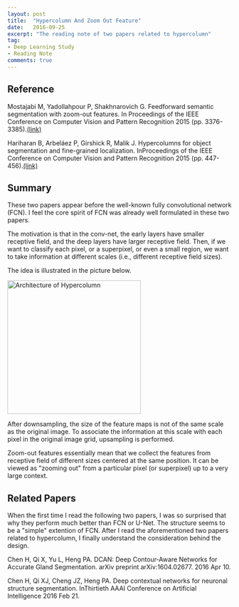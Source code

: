 ```yaml
---
layout: post
title:  "Hypercolumn And Zoom Out Feature"
date:   2016-09-25
excerpt: "The reading note of two papers related to hypercolumn"
tag:
- Deep Learning Study
- Reading Note
comments: true
---
```


## Reference 
Mostajabi M, Yadollahpour P, Shakhnarovich G. Feedforward semantic segmentation with zoom-out features. In Proceedings of the IEEE Conference on Computer Vision and Pattern Recognition 2015 (pp. 3376-3385).[(link)](http://www.cv-foundation.org/openaccess/content_cvpr_2015/html/Mostajabi_Feedforward_Semantic_Segmentation_2015_CVPR_paper.html)

Hariharan B, Arbeláez P, Girshick R, Malik J. Hypercolumns for object segmentation and fine-grained localization. InProceedings of the IEEE Conference on Computer Vision and Pattern Recognition 2015 (pp. 447-456).[(link)](http://www.cv-foundation.org/openaccess/content_cvpr_2015/html/Hariharan_Hypercolumns_for_Object_2015_CVPR_paper.html)

## Summary

These two papers appear before the well-known fully convolutional network (FCN). I feel the core spirit of FCN was already well formulated in these two papers. 


The motivation is that in the conv-net, the early layers have smaller receptive field, and the deep layers have larger receptive field. Then, if we want to classify each pixel, or a superpixel, or even a small region, we want to take information at different scales (i.e., different receptive field sizes). 

The idea is illustrated in the picture below. 

<img src="{{ site.url }}/pic/hypercolumn.png" alt="Architecture of Hypercolumn" style="width: 300px;">

After downsampling, the size of the feature maps is not of the same scale as the original image. To associate the information at this scale with each pixel in the original image grid, upsampling is performed.

Zoom-out features essentially mean that we collect the features from receptive field of different sizes centered at the same position. It can be viewed as "zooming out" from a particular pixel (or superpixel) up to a very large context. 


## Related Papers

When the first time I read the following two papers, I was so surprised that why they perform much better than FCN or U-Net. The structure seems to be a "simple" extention of FCN. After I read the aforementioned two papers related to hypercolumn, I finally understand the consideration behind the design.

Chen H, Qi X, Yu L, Heng PA. DCAN: Deep Contour-Aware Networks for Accurate Gland Segmentation. arXiv preprint arXiv:1604.02677. 2016 Apr 10.

Chen H, Qi XJ, Cheng JZ, Heng PA. Deep contextual networks for neuronal structure segmentation. InThirtieth AAAI Conference on Artificial Intelligence 2016 Feb 21.


